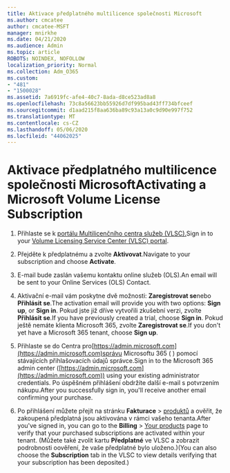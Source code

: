 ```yaml
---
title: Aktivace předplatného multilicence společnosti Microsoft
ms.author: cmcatee
author: cmcatee-MSFT
manager: mnirkhe
ms.date: 04/21/2020
ms.audience: Admin
ms.topic: article
ROBOTS: NOINDEX, NOFOLLOW
localization_priority: Normal
ms.collection: Adm_O365
ms.custom:
- "481"
- "1500028"
ms.assetid: 7a6919fc-afe4-40c7-8ada-d8ce523ad8a8
ms.openlocfilehash: 73c8a56623bb55926d7df995bad43ff734bfceef
ms.sourcegitcommit: d1aad215f8aa636ba89c93a13a0c9d90e997f752
ms.translationtype: MT
ms.contentlocale: cs-CZ
ms.lasthandoff: 05/06/2020
ms.locfileid: "44062025"
---
```

# <a name="activating-a-microsoft-volume-license-subscription"></a><span data-ttu-id="83b5a-102">Aktivace předplatného multilicence společnosti Microsoft</span><span class="sxs-lookup"><span data-stu-id="83b5a-102">Activating a Microsoft Volume License Subscription</span></span>

1. <span data-ttu-id="83b5a-103">Přihlaste se k [portálu Multilicenčního centra služeb (VLSC).](https://go.microsoft.com/fwlink/p/?LinkId=329762)</span><span class="sxs-lookup"><span data-stu-id="83b5a-103">Sign in to your [Volume Licensing Service Center (VLSC) portal](https://go.microsoft.com/fwlink/p/?LinkId=329762).</span></span>

2. <span data-ttu-id="83b5a-104">Přejděte k předplatnému a zvolte **Aktivovat**.</span><span class="sxs-lookup"><span data-stu-id="83b5a-104">Navigate to your subscription and choose **Activate**.</span></span>

3. <span data-ttu-id="83b5a-105">E-mail bude zaslán vašemu kontaktu online služeb (OLS).</span><span class="sxs-lookup"><span data-stu-id="83b5a-105">An email will be sent to your Online Services (OLS) Contact.</span></span>

4. <span data-ttu-id="83b5a-106">Aktivační e-mail vám poskytne dvě možnosti: **Zaregistrovat se**nebo **Přihlásit se**.</span><span class="sxs-lookup"><span data-stu-id="83b5a-106">The activation email will provide you with two options: **Sign up**, or **Sign in**.</span></span> <span data-ttu-id="83b5a-107">Pokud jste již dříve vytvořili zkušební verzi, zvolte **Přihlásit se**.</span><span class="sxs-lookup"><span data-stu-id="83b5a-107">If you have previously created a trial, choose **Sign in**.</span></span> <span data-ttu-id="83b5a-108">Pokud ještě nemáte klienta Microsoft 365, zvolte **Zaregistrovat se**.</span><span class="sxs-lookup"><span data-stu-id="83b5a-108">If you don't yet have a Microsoft 365 tenant, choose **Sign up**.</span></span>

5. <span data-ttu-id="83b5a-109">Přihlaste se do Centra pro[https://admin.microsoft.com](https://admin.microsoft.com)správu Microsoftu 365 ( ) pomocí stávajících přihlašovacích údajů správce.</span><span class="sxs-lookup"><span data-stu-id="83b5a-109">Sign in to the Microsoft 365 admin center ([https://admin.microsoft.com](https://admin.microsoft.com)) using your existing administrator credentials.</span></span> <span data-ttu-id="83b5a-110">Po úspěšném přihlášení obdržíte další e-mail s potvrzením nákupu.</span><span class="sxs-lookup"><span data-stu-id="83b5a-110">After you successfully sign in, you'll receive another email confirming your purchase.</span></span>

6. <span data-ttu-id="83b5a-111">Po přihlášení můžete přejít na stránku **Fakturace** \> [produktů](https://go.microsoft.com/fwlink/p/?linkid=842054) a ověřit, že zakoupená předplatná jsou aktivována v rámci vašeho tenanta.</span><span class="sxs-lookup"><span data-stu-id="83b5a-111">After you've signed in, you can go to the **Billing** \> [Your products](https://go.microsoft.com/fwlink/p/?linkid=842054) page to verify that your purchased subscriptions are activated within your tenant.</span></span> <span data-ttu-id="83b5a-112">(Můžete také zvolit kartu **Předplatné** ve VLSC a zobrazit podrobnosti oověření, že vaše předplatné bylo uloženo.)</span><span class="sxs-lookup"><span data-stu-id="83b5a-112">(You can also choose the **Subscription** tab in the VLSC to view details verifying that your subscription has been deposited.)</span></span>
